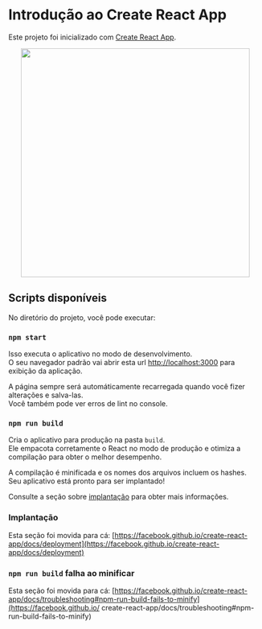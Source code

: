 # Introdução ao Create React App

Este projeto foi inicializado com [Create React App](https://github.com/facebook/create-react-app).

<div align="center">
<img width="455" src="https://i.imgur.com/qD1cK0f.png">
</div>

## Scripts disponíveis

No diretório do projeto, você pode executar:

### `npm start`

Isso executa o aplicativo no modo de desenvolvimento.\
O seu navegador padrão vai abrir esta url [http://localhost:3000](http://localhost:3000) para exibição da aplicação.

A página sempre será automáticamente recarregada quando você fizer alterações e salva-las.\
Você também pode ver erros de lint no console.

### `npm run build`

Cria o aplicativo para produção na pasta `build`.\
Ele empacota corretamente o React no modo de produção e otimiza a compilação para obter o melhor desempenho.

A compilação é minificada e os nomes dos arquivos incluem os hashes.\
Seu aplicativo está pronto para ser implantado!

Consulte a seção sobre [implantação](https://facebook.github.io/create-react-app/docs/deployment) para obter mais informações.


### Implantação

Esta seção foi movida para cá: [https://facebook.github.io/create-react-app/docs/deployment](https://facebook.github.io/create-react-app/docs/deployment)

### `npm run build` falha ao minificar

Esta seção foi movida para cá: [https://facebook.github.io/create-react-app/docs/troubleshooting#npm-run-build-fails-to-minify](https://facebook.github.io/ create-react-app/docs/troubleshooting#npm-run-build-fails-to-minify)